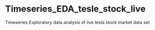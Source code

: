 # Timeseries_EDA_tesle_stock_live
Timeseries Exploratory data analysis of live tesla stock market data set 
